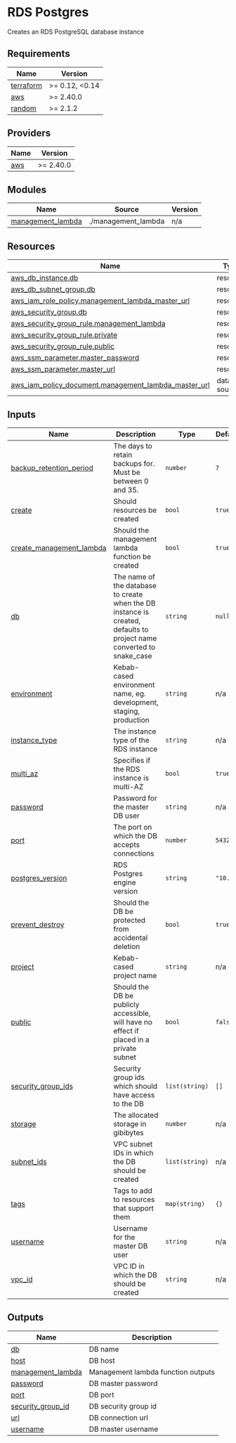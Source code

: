 # RDS Postgres

Creates an RDS PostgreSQL database instance

<!-- BEGIN_TF_DOCS -->
## Requirements

| Name | Version |
|------|---------|
| <a name="requirement_terraform"></a> [terraform](#requirement\_terraform) | >= 0.12, <0.14 |
| <a name="requirement_aws"></a> [aws](#requirement\_aws) | >= 2.40.0 |
| <a name="requirement_random"></a> [random](#requirement\_random) | >= 2.1.2 |

## Providers

| Name | Version |
|------|---------|
| <a name="provider_aws"></a> [aws](#provider\_aws) | >= 2.40.0 |

## Modules

| Name | Source | Version |
|------|--------|---------|
| <a name="module_management_lambda"></a> [management\_lambda](#module\_management\_lambda) | ./management_lambda | n/a |

## Resources

| Name | Type |
|------|------|
| [aws_db_instance.db](https://registry.terraform.io/providers/hashicorp/aws/latest/docs/resources/db_instance) | resource |
| [aws_db_subnet_group.db](https://registry.terraform.io/providers/hashicorp/aws/latest/docs/resources/db_subnet_group) | resource |
| [aws_iam_role_policy.management_lambda_master_url](https://registry.terraform.io/providers/hashicorp/aws/latest/docs/resources/iam_role_policy) | resource |
| [aws_security_group.db](https://registry.terraform.io/providers/hashicorp/aws/latest/docs/resources/security_group) | resource |
| [aws_security_group_rule.management_lambda](https://registry.terraform.io/providers/hashicorp/aws/latest/docs/resources/security_group_rule) | resource |
| [aws_security_group_rule.private](https://registry.terraform.io/providers/hashicorp/aws/latest/docs/resources/security_group_rule) | resource |
| [aws_security_group_rule.public](https://registry.terraform.io/providers/hashicorp/aws/latest/docs/resources/security_group_rule) | resource |
| [aws_ssm_parameter.master_password](https://registry.terraform.io/providers/hashicorp/aws/latest/docs/resources/ssm_parameter) | resource |
| [aws_ssm_parameter.master_url](https://registry.terraform.io/providers/hashicorp/aws/latest/docs/resources/ssm_parameter) | resource |
| [aws_iam_policy_document.management_lambda_master_url](https://registry.terraform.io/providers/hashicorp/aws/latest/docs/data-sources/iam_policy_document) | data source |

## Inputs

| Name | Description | Type | Default | Required |
|------|-------------|------|---------|:--------:|
| <a name="input_backup_retention_period"></a> [backup\_retention\_period](#input\_backup\_retention\_period) | The days to retain backups for. Must be between 0 and 35. | `number` | `7` | no |
| <a name="input_create"></a> [create](#input\_create) | Should resources be created | `bool` | `true` | no |
| <a name="input_create_management_lambda"></a> [create\_management\_lambda](#input\_create\_management\_lambda) | Should the management lambda function be created | `bool` | `true` | no |
| <a name="input_db"></a> [db](#input\_db) | The name of the database to create when the DB instance is created, defaults to project name converted to snake\_case | `string` | `null` | no |
| <a name="input_environment"></a> [environment](#input\_environment) | Kebab-cased environment name, eg. development, staging, production | `string` | n/a | yes |
| <a name="input_instance_type"></a> [instance\_type](#input\_instance\_type) | The instance type of the RDS instance | `string` | n/a | yes |
| <a name="input_multi_az"></a> [multi\_az](#input\_multi\_az) | Specifies if the RDS instance is multi-AZ | `bool` | `true` | no |
| <a name="input_password"></a> [password](#input\_password) | Password for the master DB user | `string` | n/a | yes |
| <a name="input_port"></a> [port](#input\_port) | The port on which the DB accepts connections | `number` | `5432` | no |
| <a name="input_postgres_version"></a> [postgres\_version](#input\_postgres\_version) | RDS Postgres engine version | `string` | `"10.15"` | no |
| <a name="input_prevent_destroy"></a> [prevent\_destroy](#input\_prevent\_destroy) | Should the DB be protected from accidental deletion | `bool` | `true` | no |
| <a name="input_project"></a> [project](#input\_project) | Kebab-cased project name | `string` | n/a | yes |
| <a name="input_public"></a> [public](#input\_public) | Should the DB be publicly accessible, will have no effect if placed in a private subnet | `bool` | `false` | no |
| <a name="input_security_group_ids"></a> [security\_group\_ids](#input\_security\_group\_ids) | Security group ids which should have access to the DB | `list(string)` | `[]` | no |
| <a name="input_storage"></a> [storage](#input\_storage) | The allocated storage in gibibytes | `number` | n/a | yes |
| <a name="input_subnet_ids"></a> [subnet\_ids](#input\_subnet\_ids) | VPC subnet IDs in which the DB should be created | `list(string)` | n/a | yes |
| <a name="input_tags"></a> [tags](#input\_tags) | Tags to add to resources that support them | `map(string)` | `{}` | no |
| <a name="input_username"></a> [username](#input\_username) | Username for the master DB user | `string` | n/a | yes |
| <a name="input_vpc_id"></a> [vpc\_id](#input\_vpc\_id) | VPC ID in which the DB should be created | `string` | n/a | yes |

## Outputs

| Name | Description |
|------|-------------|
| <a name="output_db"></a> [db](#output\_db) | DB name |
| <a name="output_host"></a> [host](#output\_host) | DB host |
| <a name="output_management_lambda"></a> [management\_lambda](#output\_management\_lambda) | Management lambda function outputs |
| <a name="output_password"></a> [password](#output\_password) | DB master password |
| <a name="output_port"></a> [port](#output\_port) | DB port |
| <a name="output_security_group_id"></a> [security\_group\_id](#output\_security\_group\_id) | DB security group id |
| <a name="output_url"></a> [url](#output\_url) | DB connection url |
| <a name="output_username"></a> [username](#output\_username) | DB master username |
<!-- END_TF_DOCS -->
